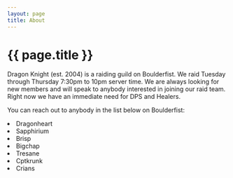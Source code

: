 ```yaml
---
layout: page
title: About
---
```



<h1>{{ page.title }}</h1>
<p>Dragon Knight (est. 2004) is a raiding guild on Boulderfist. We raid Tuesday through Thursday 7:30pm to 10pm server time. We are always looking for new members and will speak to anybody interested in joining our raid team. Right now we have an immediate need for DPS and Healers.</p>

<p>You can reach out to anybody in the list below on Boulderfist:</p>
<li>Dragonheart</li>
<li>Sapphirium</li>
<li>Brisp</li>
<li>Bigchap</li>
<li>Tresane</li>
<li>Cptkrunk</li>
<li>Crians</li>